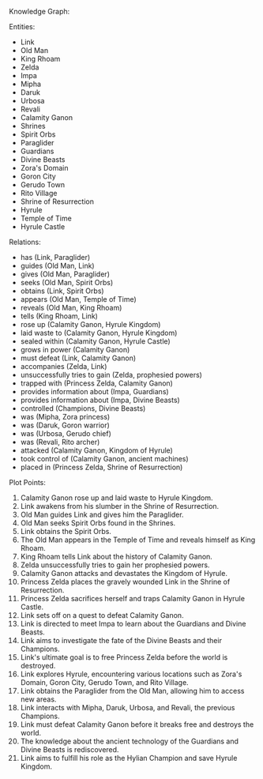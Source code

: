 Knowledge Graph:

Entities:
- Link
- Old Man
- King Rhoam
- Zelda
- Impa
- Mipha
- Daruk
- Urbosa
- Revali
- Calamity Ganon
- Shrines
- Spirit Orbs
- Paraglider
- Guardians
- Divine Beasts
- Zora's Domain
- Goron City
- Gerudo Town
- Rito Village
- Shrine of Resurrection
- Hyrule
- Temple of Time
- Hyrule Castle

Relations:
- has (Link, Paraglider)
- guides (Old Man, Link)
- gives (Old Man, Paraglider)
- seeks (Old Man, Spirit Orbs)
- obtains (Link, Spirit Orbs)
- appears (Old Man, Temple of Time)
- reveals (Old Man, King Rhoam)
- tells (King Rhoam, Link)
- rose up (Calamity Ganon, Hyrule Kingdom)
- laid waste to (Calamity Ganon, Hyrule Kingdom)
- sealed within (Calamity Ganon, Hyrule Castle)
- grows in power (Calamity Ganon)
- must defeat (Link, Calamity Ganon)
- accompanies (Zelda, Link)
- unsuccessfully tries to gain (Zelda, prophesied powers)
- trapped with (Princess Zelda, Calamity Ganon)
- provides information about (Impa, Guardians)
- provides information about (Impa, Divine Beasts)
- controlled (Champions, Divine Beasts)
- was (Mipha, Zora princess)
- was (Daruk, Goron warrior)
- was (Urbosa, Gerudo chief)
- was (Revali, Rito archer)
- attacked (Calamity Ganon, Kingdom of Hyrule)
- took control of (Calamity Ganon, ancient machines)
- placed in (Princess Zelda, Shrine of Resurrection)

Plot Points:
1. Calamity Ganon rose up and laid waste to Hyrule Kingdom.
2. Link awakens from his slumber in the Shrine of Resurrection.
3. Old Man guides Link and gives him the Paraglider.
4. Old Man seeks Spirit Orbs found in the Shrines.
5. Link obtains the Spirit Orbs.
6. The Old Man appears in the Temple of Time and reveals himself as King Rhoam.
7. King Rhoam tells Link about the history of Calamity Ganon.
8. Zelda unsuccessfully tries to gain her prophesied powers.
9. Calamity Ganon attacks and devastates the Kingdom of Hyrule.
10. Princess Zelda places the gravely wounded Link in the Shrine of Resurrection.
11. Princess Zelda sacrifices herself and traps Calamity Ganon in Hyrule Castle.
12. Link sets off on a quest to defeat Calamity Ganon.
13. Link is directed to meet Impa to learn about the Guardians and Divine Beasts.
14. Link aims to investigate the fate of the Divine Beasts and their Champions.
15. Link's ultimate goal is to free Princess Zelda before the world is destroyed.
16. Link explores Hyrule, encountering various locations such as Zora's Domain, Goron City, Gerudo Town, and Rito Village.
17. Link obtains the Paraglider from the Old Man, allowing him to access new areas.
18. Link interacts with Mipha, Daruk, Urbosa, and Revali, the previous Champions.
19. Link must defeat Calamity Ganon before it breaks free and destroys the world.
20. The knowledge about the ancient technology of the Guardians and Divine Beasts is rediscovered.
21. Link aims to fulfill his role as the Hylian Champion and save Hyrule Kingdom.